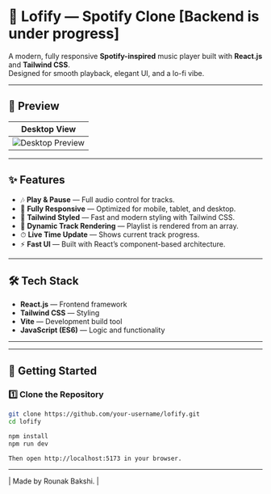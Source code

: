 # 🎵 Lofify — Spotify Clone [Backend is under progress]

A modern, fully responsive **Spotify-inspired** music player built with **React.js** and **Tailwind CSS**.  
Designed for smooth playback, elegant UI, and a lo-fi vibe.

---

## 📸 Preview

| Desktop View |
|--------------|
| ![Desktop Preview](/screenshots/LofifyHome.png) |

---

## ✨ Features

- 🎶 **Play & Pause** — Full audio control for tracks.
- 📱 **Fully Responsive** — Optimized for mobile, tablet, and desktop.
- 🎨 **Tailwind Styled** — Fast and modern styling with Tailwind CSS.
- 🔄 **Dynamic Track Rendering** — Playlist is rendered from an array.
- ⏱ **Live Time Update** — Shows current track progress.
- ⚡ **Fast UI** — Built with React’s component-based architecture.

---

## 🛠 Tech Stack

- **React.js** — Frontend framework
- **Tailwind CSS** — Styling
- **Vite** — Development build tool
- **JavaScript (ES6)** — Logic and functionality

---


---

## 🚀 Getting Started

### 1️⃣ Clone the Repository
```bash
git clone https://github.com/your-username/lofify.git
cd lofify

npm install
npm run dev

Then open http://localhost:5173 in your browser.
```


---

| Made by Rounak Bakshi. |


